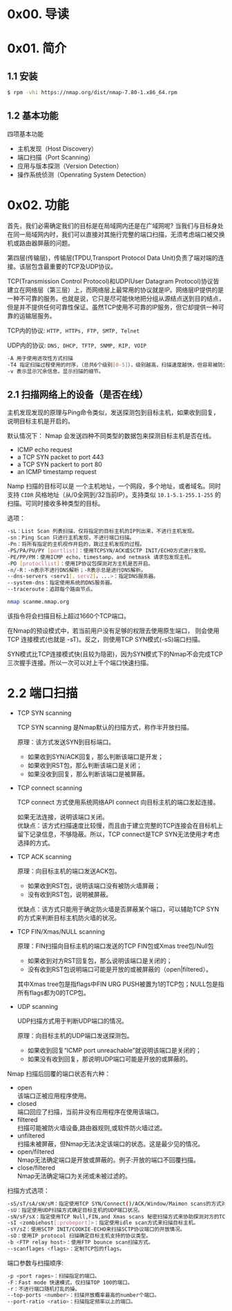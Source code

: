 # 0x00. 导读

# 0x01. 简介

## 1.1 安装

```bash
$ rpm -vhi https://nmap.org/dist/nmap-7.80-1.x86_64.rpm
```

## 1.2 基本功能 

四项基本功能

- 主机发现（Host Discovery）
- 端口扫描（Port Scanning）
- 应用与版本探测（Version Detection）
- 操作系统侦测（Openrating System Detection）

# 0x02. 功能

首先，我们必需确定我们的目标是在局域网内还是在广域网呢? 当我们与目标身处在同一局域网内时，我们可以直接对其施行完整的端口扫描，无须考虑端口被交换机或路由器屏蔽的问题。

第四层(传输层)，传输层(TPDU,Transport Protocol Data Unit)负责了端对端的连接。该层包含最重要的TCP及UDP协议。

TCP(Transmission Control Protocol)和UDP(User Datagram Protocol)协议皆建立在网络层（第三层）上，而网络层上最常用的协议就是IP。网络层IP提供的是一种不可靠的服务。也就是说，它只是尽可能快地把分组从源结点送到目的结点，但是并不提供任何可靠性保证。虽然TCP使用不可靠的IP服务，但它却提供一种可靠的运输层服务。

TCP内的协议: `HTTP, HTTPs, FTP, SMTP, Telnet`

UDP内的协议: `DNS, DHCP, TFTP, SNMP, RIP, VOIP`


```bash
-A 用于使用进攻性方式扫描
-T4 指定扫描过程使用的时序，（总共6个级别[0-5]），级别越高，扫描速度越快，但容易被防火墙或IDS检测屏蔽掉）。
-v 表示显示冗余信息，显示扫描的细节。
```

## 2.1 扫描网络上的设备（是否在线）

主机发现发现的原理与Ping命令类似，发送探测包到目标主机，如果收到回复，说明目标主机是开启的。

默认情况下： Nmap 会发送四种不同类型的数据包来探测目标主机是否在线。

- ICMP echo request
- a TCP SYN packet to port 443
- a TCP SYN packert to port 80
- an ICMP timestamp request


Namp 扫描的目标可以是 一个主机地址，一个网段，多个地址，或者域名。同时支持 `CIDR` 风格地址（从/0全网到/32当前IP）。支持类似 `10.1-5.1-255.1-255` 的扫描。可同时接收多种类型的目标。

选项：
```bash
-sL：List Scan 列表扫描，仅将指定的目标主机的IP列出来，不进行主机发现。
-sn：Ping Scan 只进行主机发现，不进行端口扫描。
-Pn：将所有指定的主机视作开启的，跳过主机发现的过程。
-PS/PA/PU/PY [portlist]：使用TCPSYN/ACK或SCTP INIT/ECHO方式进行发现。
-PE/PP/PM：使用ICMP echo，timestamp，and netmask 请求包发现主机。
-PO [protocllist]：使用IP协议包探测对方主机是否开启。
-n/-R：-n表示不进行DNS解析；-R表示总是进行DNS解析。
--dns-servers <serv1[，serv2]，...>：指定DNS服务器。
--system-dns：指定使用系统的DNS服务器。
--traceroute：追踪每个路由节点。
```

```bash
nmap scanme.nmap.org
```
该指令将会扫描目标上超过1660个TCP端口。

在Nmap的预设模式中，若当前用户没有足够的权限去使用原生端口， 则会使用 TCP 连接模式(也就是 -sT)。反之，则使用TCP SYN模式(-sS)端口扫描。 

SYN模式比TCP连接模式快(且较为隐密)，因为SYN模式下的Nmap不会完成TCP三次握手连接。所以一次可以对上千个端口快速扫描。

# 2.2 端口扫描

- TCP SYN scanning  

    TCP SYN scanning 是Nmap默认的扫描方式，称作半开放扫描。

    原理：该方式发送SYN到目标端口。

    - 如果收到SYN/ACK回复，那么判断该端口是开发；
    - 如果收到RST包，那么判断该端口是关闭；
    - 如果没收到回复，那么判断该端口是被屏蔽。

- TCP connect scanning

    TCP connect 方式使用系统网络API connect 向目标主机的端口发起连接。

    如果无法连接，说明该端口关闭。  
    优缺点：该方式扫描速度比较慢，而且由于建立完整的TCP连接会在目标机上留下记录信息，不够隐蔽。所以，TCP connect是TCP SYN无法使用才考虑选择的方式。

- TCP ACK scanning

    原理：向目标主机的端口发送ACK包。

    - 如果收到RST包，说明该端口没有被防火墙屏蔽；    
    - 没有收到RST包，说明被屏蔽。  

    优缺点：该方式只能用于确定防火墙是否屏蔽某个端口，可以辅助TCP SYN的方式来判断目标主机防火墙的状况。

- TCP FIN/Xmas/NULL scanning

    原理：FIN扫描向目标主机的端口发送的TCP FIN包或Xmas tree包/Null包

    - 如果收到对方RST回复包，那么说明该端口是关闭的；  
    - 没有收到RST包说明端口可能是开放的或被屏蔽的（open|filtered）。  

    其中Xmas tree包是指flags中FIN URG PUSH被置为1的TCP包；NULL包是指所有flags都为0的TCP包。

- UDP scanning

    UDP扫描方式用于判断UDP端口的情况。

    原理：向目标主机的UDP端口发送探测包。

    - 如果收到回复“ICMP port unreachable”就说明该端口是关闭的；
    - 如果没有收到回复，那说明UDP端口可能是开放的或屏蔽的。



Nmap 扫描后回覆的端口状态有六种：
- open  
    该端口正被应用程序使用。
- closed  
    端口回应了扫描，当前并没有应用程序在使用该端口。
- filtered  
    扫描可能被防火墙设备,路由器规则,或软件防火墙过滤。
- unfiltered  
    扫描未被屏蔽，但Nmap无法决定该端口的状态。这是最少见的情况。
- open/filtered  
    Nmap无法确定端口是开放或屏蔽的。例子:开放的端口不回覆扫描。
- close/filtered  
    Nmap无法确定端口为关闭或未被过滤的。



扫描方式选项：
```bash
-sS/sT/sA/sW/sM：指定使用TCP SYN/Connect()/ACK/Window/Maimon scans的方式对目标主机进行扫描。
-sU：指定使用UDP扫描方式确定目标主机的UDP端口状况。
-sN/sF/sX：指定使用TCP Null,FIN,and Xmas scans 秘密扫描方式来协助探测对方的TCP端口状态。
-sI <zombiehost[:probeport]>：指定使用idle scan方式来扫描目标主机。
-sY/sZ：使用SCTP INIT/COOKIE-ECHO来扫描SCTP协议端口的开放情况。
-sO：使用IP protocol 扫描确定目标主机支持的协议类型。
-b <FTP relay host>：使用FTP bounce scan扫描方式。
--scanflages <flags>：定制TCP包的flags。
```

端口参数与扫描顺序:
```bash
-p <port rages>：扫描指定的端口。
-F：Fast mode 快速模式，仅扫描TOP 100的端口。
-r：不进行端口随机打乱的操。
--top-ports <number>：扫描开放概率最高的number个端口。
--port-ratio <ratio>：扫描指定频率以上的端口。
```
